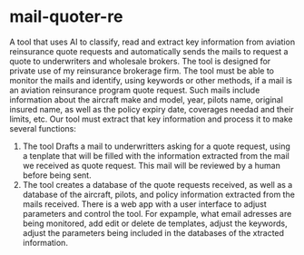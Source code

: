 # mail-quoter-re
A tool that uses AI to classify, read and extract key information from aviation reinsurance quote requests and automatically sends the mails to request a quote to underwriters and wholesale brokers.
The tool is designed for private use of my reinsurance brokerage firm. The tool must be able to monitor the mails and identify, using keywords or other methods, if a mail is an aviation reinsurance program quote request. 
Such mails include information about the aircraft make and model, year, pilots name, original insured name, as well as the policy expiry date, coverages needad and their limits, etc. 
Our tool must extract that key information and process it to make several functions: 
1) The tool Drafts a mail to underwritters asking for a quote request, using a tenplate that will be filled with the  information extracted from the mail we received as quote request. This mail will be reviewed by a human before being sent.
2) The tool  creates a database of the quote requests received, as well as a database of the aircraft, pilots, and policy information extracted from the mails received.
There is a web app with a user interface to adjust parameters and control the tool. For expample, what email adresses are being monitored, add edit or delete de templates, adjust the keywords, adjust the parameters being included in the databases of the xtracted information.
